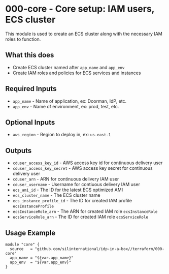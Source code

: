 # 000-core - Core setup: IAM users, ECS cluster
This module is used to create an ECS cluster along with the necessary
IAM roles to function.

## What this does

 - Create ECS cluster named after `app_name` and `app_env`
 - Create IAM roles and policies for ECS services and instances

## Required Inputs

 - `app_name` - Name of application, ex: Doorman, IdP, etc.
 - `app_env` - Name of environment, ex: prod, test, etc.

## Optional Inputs

 - `aws_region` - Region to deploy in, ex: `us-east-1`

## Outputs

 - `cduser_access_key_id` - AWS access key id for continuous delivery user
 - `cduser_access_key_secret` - AWS access key secret for continuous delivery user
 - `cduser_arn` - ARN for continuous delivery IAM user
 - `cduser_username` - Username for contiuous delivery IAM user
 - `ecs_ami_id` - The ID for the latest ECS optimized AMI
 - `ecs_cluster_name` - The ECS cluster name
 - `ecs_instance_profile_id` - The ID for created IAM profile `ecsInstanceProfile`
 - `ecsInstanceRole_arn` - The ARN for created IAM role `ecsInstanceRole`
 - `ecsServiceRole_arn` - The ID for created IAM role `ecsServiceRole`


## Usage Example

```hcl
module "core" {
  source   = "github.com/silinternational/idp-in-a-box//terraform/000-core"
  app_name = "${var.app_name}"
  app_env  = "${var.app_env}"
}
```
